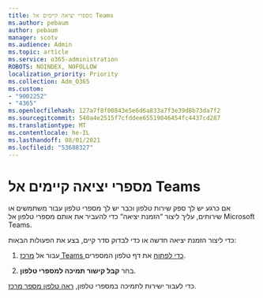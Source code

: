 ```yaml
---
title: מספרי יציאה קיימים אל Teams
ms.author: pebaum
author: pebaum
manager: scotv
ms.audience: Admin
ms.topic: article
ms.service: o365-administration
ROBOTS: NOINDEX, NOFOLLOW
localization_priority: Priority
ms.collection: Adm_O365
ms.custom:
- "9002252"
- "4365"
ms.openlocfilehash: 127a7f8f00843e5e6d6a833a7f3e39d8b73da7f2
ms.sourcegitcommit: 540a4e2515f7cfddee65519046454fc4437cd287
ms.translationtype: MT
ms.contentlocale: he-IL
ms.lasthandoff: 08/01/2021
ms.locfileid: "53688327"
---
```

# <a name="port-existing-numbers-to-teams"></a>מספרי יציאה קיימים אל Teams

אם כרגע יש לך ספק שירות טלפון וכבר יש לך מספרי טלפון עבור משתמשים או שירותים, עליך ליצור “הזמנת יציאה“ כדי להעביר את אותם מספרי טלפון אל Microsoft Teams.  

כדי ליצור הזמנת יציאה חדשה או כדי לבדוק סדר קיים, בצע את הפעולות הבאות: 

1. עבור אל [מרכז Teams כדי לפתוח](https://admin.teams.microsoft.com/phone-numbers) את דף טלפון המספרים. 

1. בחר **קבל קישור תמיכה למספרי טלפון**. 

כדי לעבור ישירות לתמיכה במספרי טלפון, [ראה טלפון מספר מרכז](https://pstnsd.powerappsportals.com/).  